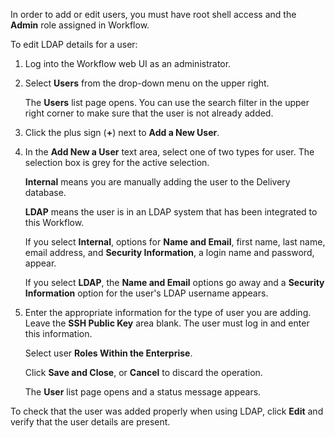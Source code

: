 <div class="alert-info">

In order to add or edit users, you must have root shell access and the
**Admin** role assigned in Workflow.

</div>

To edit LDAP details for a user:

1.  Log into the Workflow web UI as an administrator.

2.  Select **Users** from the drop-down menu on the upper right.

    The **Users** list page opens. You can use the search filter in the
    upper right corner to make sure that the user is not already added.

3.  Click the plus sign (**+**) next to **Add a New User**.

4.  In the **Add New a User** text area, select one of two types for
    user. The selection box is grey for the active selection.

    **Internal** means you are manually adding the user to the Delivery
    database.

    **LDAP** means the user is in an LDAP system that has been
    integrated to this Workflow.

    If you select **Internal**, options for **Name and Email**, first
    name, last name, email address, and **Security Information**, a
    login name and password, appear.

    If you select **LDAP**, the **Name and Email** options go away and a
    **Security Information** option for the user's LDAP username
    appears.

5.  Enter the appropriate information for the type of user you are
    adding. Leave the **SSH Public Key** area blank. The user must log
    in and enter this information.

    Select user **Roles Within the Enterprise**.

    Click **Save and Close**, or **Cancel** to discard the operation.

    The **User** list page opens and a status message appears.

To check that the user was added properly when using LDAP, click
**Edit** and verify that the user details are present.
